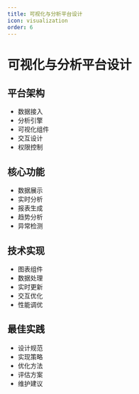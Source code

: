 ```yaml
---
title: 可视化与分析平台设计
icon: visualization
order: 6
---
```


# 可视化与分析平台设计

## 平台架构
- 数据接入
- 分析引擎
- 可视化组件
- 交互设计
- 权限控制

## 核心功能
- 数据展示
- 实时分析
- 报表生成
- 趋势分析
- 异常检测

## 技术实现
- 图表组件
- 数据处理
- 实时更新
- 交互优化
- 性能调优

## 最佳实践
- 设计规范
- 实现策略
- 优化方法
- 评估方案
- 维护建议
